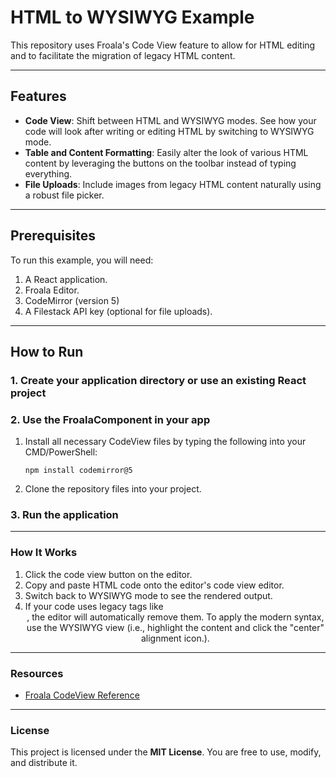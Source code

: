 # HTML to WYSIWYG Example

This repository uses Froala's Code View feature to allow for HTML editing and to facilitate the migration of legacy HTML content.

---

## Features

- **Code View**: Shift between HTML and WYSIWYG modes. See how your code will look after writing or editing HTML by switching to WYSIWYG mode.
- **Table and Content Formatting**: Easily alter the look of various HTML content by leveraging the buttons on the toolbar instead of typing everything.
- **File Uploads**: Include images from legacy HTML content naturally using a robust file picker.

---

## Prerequisites

To run this example, you will need:

1. A React application.
2. Froala Editor.
3. CodeMirror (version 5)
4. A Filestack API key (optional for file uploads).

---

## How to Run

### 1. Create your application directory or use an existing React project

 
### 2. Use the FroalaComponent in your app

1. Install all necessary CodeView files by typing the following into your CMD/PowerShell:
   ```
   npm install codemirror@5
   ```
2. Clone the repository files into your project.

### 3. Run the application

---

### How It Works

1. Click the code view button on the editor.
2. Copy and paste HTML code onto the editor's code view editor.
3. Switch back to WYSIWYG mode to see the rendered output.
4. If your code uses legacy tags like <center>, the editor will automatically remove them. To apply the modern syntax, use the WYSIWYG view (i.e., highlight the content and click the "center" alignment icon.).


---

### Resources

- [Froala CodeView Reference](https://froala.com/wysiwyg-editor/docs/plugins/code-view-plugin/)

---

### License

This project is licensed under the **MIT License**. You are free to use, modify, and distribute it.
